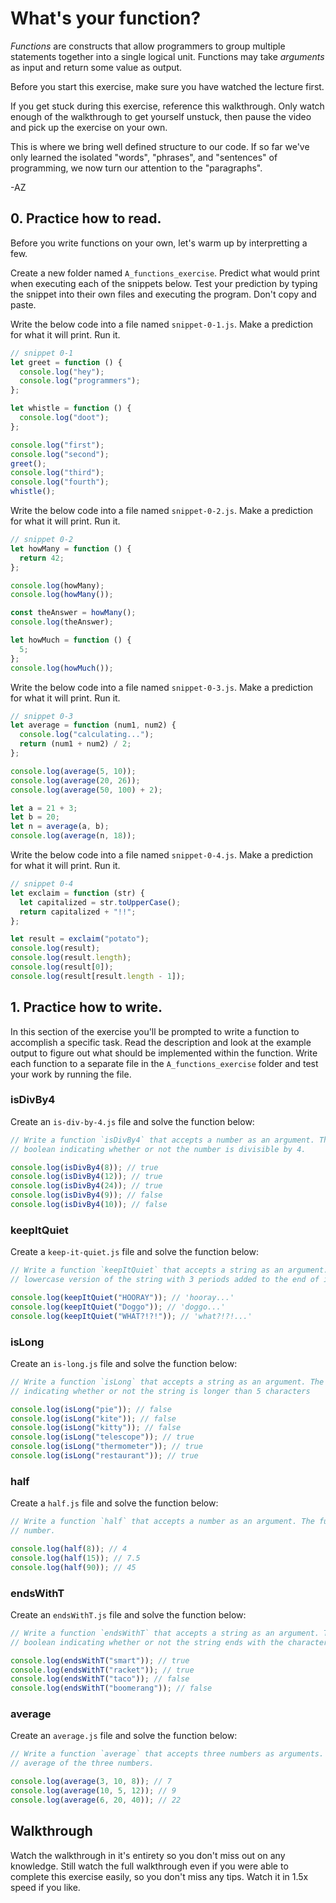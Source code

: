 # What's your function?

_Functions_ are constructs that allow programmers to group multiple statements together into a
single logical unit. Functions may take _arguments_ as input and return some value as output.

Before you start this exercise, make sure you have watched the lecture first.

If you get stuck during this exercise, reference this walkthrough. Only watch enough of the
walkthrough to get yourself unstuck, then pause the video and pick up the exercise on your own.

This is where we bring well defined structure to our code. If so far we've only learned the isolated
"words", "phrases", and "sentences" of programming, we now turn our attention to the "paragraphs".

-AZ

## 0. Practice how to read.

Before you write functions on your own, let's warm up by interpretting a few.

Create a new folder named `A_functions_exercise`. Predict what would print when executing each of
the snippets below. Test your prediction by typing the snippet into their own files and executing
the program. Don't copy and paste.

Write the below code into a file named `snippet-0-1.js`. Make a prediction for what it will print.
Run it.

```js
// snippet 0-1
let greet = function () {
  console.log("hey");
  console.log("programmers");
};

let whistle = function () {
  console.log("doot");
};

console.log("first");
console.log("second");
greet();
console.log("third");
console.log("fourth");
whistle();
```

Write the below code into a file named `snippet-0-2.js`. Make a prediction for what it will print.
Run it.

```js
// snippet 0-2
let howMany = function () {
  return 42;
};

console.log(howMany);
console.log(howMany());

const theAnswer = howMany();
console.log(theAnswer);

let howMuch = function () {
  5;
};
console.log(howMuch());
```

Write the below code into a file named `snippet-0-3.js`. Make a prediction for what it will print.
Run it.

```js
// snippet 0-3
let average = function (num1, num2) {
  console.log("calculating...");
  return (num1 + num2) / 2;
};

console.log(average(5, 10));
console.log(average(20, 26));
console.log(average(50, 100) + 2);

let a = 21 + 3;
let b = 20;
let n = average(a, b);
console.log(average(n, 18));
```

Write the below code into a file named `snippet-0-4.js`. Make a prediction for what it will print.
Run it.

```js
// snippet 0-4
let exclaim = function (str) {
  let capitalized = str.toUpperCase();
  return capitalized + "!!";
};

let result = exclaim("potato");
console.log(result);
console.log(result.length);
console.log(result[0]);
console.log(result[result.length - 1]);
```

## 1. Practice how to write.

In this section of the exercise you'll be prompted to write a function to accomplish a specific
task. Read the description and look at the example output to figure out what should be implemented
within the function. Write each function to a separate file in the `A_functions_exercise` folder and
test your work by running the file.

### isDivBy4

Create an `is-div-by-4.js` file and solve the function below:

```js
// Write a function `isDivBy4` that accepts a number as an argument. The function should return a
// boolean indicating whether or not the number is divisible by 4.

console.log(isDivBy4(8)); // true
console.log(isDivBy4(12)); // true
console.log(isDivBy4(24)); // true
console.log(isDivBy4(9)); // false
console.log(isDivBy4(10)); // false
```

### keepItQuiet

Create a `keep-it-quiet.js` file and solve the function below:

```js
// Write a function `keepItQuiet` that accepts a string as an argument. The function should return the
// lowercase version of the string with 3 periods added to the end of it.

console.log(keepItQuiet("HOORAY")); // 'hooray...'
console.log(keepItQuiet("Doggo")); // 'doggo...'
console.log(keepItQuiet("WHAT?!?!")); // 'what?!?!...'
```

### isLong

Create an `is-long.js` file and solve the function below:


```js
// Write a function `isLong` that accepts a string as an argument. The function should return a boolean
// indicating whether or not the string is longer than 5 characters

console.log(isLong("pie")); // false
console.log(isLong("kite")); // false
console.log(isLong("kitty")); // false
console.log(isLong("telescope")); // true
console.log(isLong("thermometer")); // true
console.log(isLong("restaurant")); // true
```

### half

Create a `half.js` file and solve the function below:


```js
// Write a function `half` that accepts a number as an argument. The function should return half of the
// number.

console.log(half(8)); // 4
console.log(half(15)); // 7.5
console.log(half(90)); // 45
```

### endsWithT

Create an `endsWithT.js` file and solve the function below:

```js
// Write a function `endsWithT` that accepts a string as an argument. The function should return a
// boolean indicating whether or not the string ends with the character 't'.

console.log(endsWithT("smart")); // true
console.log(endsWithT("racket")); // true
console.log(endsWithT("taco")); // false
console.log(endsWithT("boomerang")); // false
```

### average

Create an `average.js` file and solve the function below:


```js
// Write a function `average` that accepts three numbers as arguments. The function should return the
// average of the three numbers.

console.log(average(3, 10, 8)); // 7
console.log(average(10, 5, 12)); // 9
console.log(average(6, 20, 40)); // 22
```

## Walkthrough

Watch the walkthrough in it's entirety so you don't miss out on any knowledge. Still watch the full
walkthrough even if you were able to complete this exercise easily, so you don't miss any tips. Watch it
in 1.5x speed if you like.
